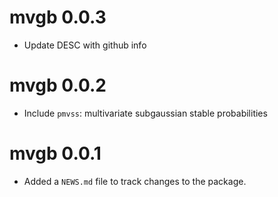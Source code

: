 # mvgb 0.0.3

* Update DESC with github info

# mvgb 0.0.2

* Include `pmvss`: multivariate subgaussian stable probabilities

# mvgb 0.0.1

* Added a `NEWS.md` file to track changes to the package.

